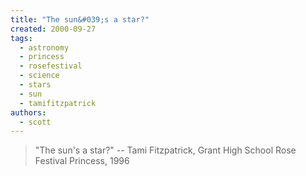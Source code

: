 ```yaml
---
title: "The sun&#039;s a star?"
created: 2000-09-27
tags: 
  - astronomy
  - princess
  - rosefestival
  - science
  - stars
  - sun
  - tamifitzpatrick
authors: 
  - scott
---
```


> "The sun's a star?" \-- Tami Fitzpatrick, Grant High School Rose Festival Princess, 1996

